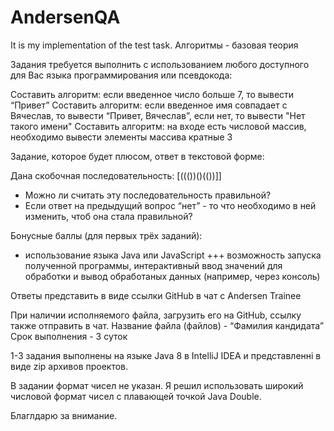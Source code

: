 # AndersenQA
It is my implementation of the test task.
Алгоритмы - базовая теория  

Задания требуется выполнить с использованием любого доступного для Вас языка программирования или псевдокода: 

Составить алгоритм: если введенное число больше 7, то вывести “Привет”
Составить алгоритм: если введенное имя совпадает с Вячеслав, то вывести “Привет, Вячеслав”, если нет, то вывести "Нет такого имени"
Составить алгоритм: на входе есть числовой массив, необходимо вывести элементы массива кратные 3

Задание, которое будет плюсом, ответ в текстовой форме:

Дана скобочная последовательность: [((())()(())]]
- Можно ли считать эту последовательность правильной?
- Если ответ на предыдущий вопрос “нет” - то что необходимо в ней изменить, чтоб она стала правильной?

Бонусные баллы (для первых трёх заданий):
+ использование языка Java или JavaScript
+++ возможность запуска полученной программы, интерактивный ввод значений для обработки и вывод обработаных данных
(например, через консоль)

Ответы представить в виде ссылки GitHub в чат с Andersen Trainee

При наличии исполняемого файла, загрузить его на GitHub, ссылку также отправить в чат.
Название файла (файлов) - “Фамилия кандидата”
Срок выполнения - 3 суток

1-3 задания выполнены на языке Java 8 в IntelliJ IDEA и представленні в виде zip архивов проектов.

В задании формат чисел не указан. Я решил использовать широкий числовой формат чисел с плавающей точкой Java Double.

Благлдарю за внимание.
